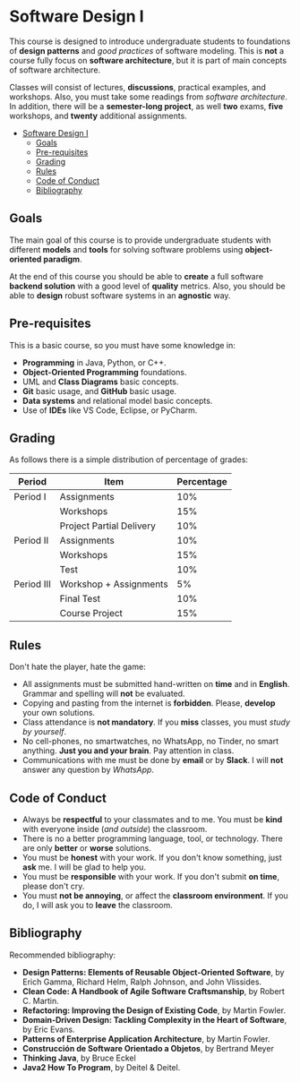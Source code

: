 # Software Design I

This course is designed to introduce undergraduate students to foundations of 
__design patterns__ and _good practices_ of software modeling.
This is __not__ a course fully focus on __software architecture__, 
but it is part of main concepts of software architecture.

Classes will consist of lectures, __discussions__, practical examples, and workshops. 
Also, you must take some readings from _software architecture_.
In addition, there will be a __semester-long project__, as well __two__ exams, 
__five__ workshops, and __twenty__ additional assignments. 


- [Software Design I](#software-design-i)
  - [Goals](#goals)
  - [Pre-requisites](#pre-requisites)
  - [Grading](#grading)
  - [Rules](#rules)
  - [Code of Conduct](#code-of-conduct)
  - [Bibliography](#bibliography)

## Goals

The main goal of this course is to provide undergraduate students with different __models__ 
and __tools__ for solving software problems using __object-oriented paradigm__.

At the end of this course you should be able to __create__ a full software 
__backend solution__ with a good level of __quality__ metrics. 
Also, you should be able to __design__ robust software systems in an __agnostic__ way.

## Pre-requisites

This is a basic course, so you must have some knowledge in:
- __Programming__ in Java, Python, or C++.
- __Object-Oriented Programming__ foundations.
- UML and __Class Diagrams__ basic concepts.
- __Git__ basic usage, and __GitHub__ basic usage.
- __Data systems__ and relational model basic concepts.
- Use of __IDEs__ like VS Code, Eclipse, or PyCharm.

## Grading

As follows there is a simple distribution of percentage of grades:


| Period    | Item                   | Percentage |
| --------- | ---------------------- | ---------- |
| Period I  | Assignments            | 10%        |
|           | Workshops              | 15%        |
|           | Project Partial Delivery           | 10%        |
| Period II | Assignments            | 10%        |
|           | Workshops              | 15%        |
|           | Test                   | 10%        |
| Period III| Workshop + Assignments | 5%         |
|           | Final Test             | 10%        |
|           | Course Project         | 15%        |

## Rules 

Don't hate the player, hate the game:

- All assignments must be submitted hand-written on **time** and in **English**. Grammar and spelling will **not** be evaluated.
- Copying and pasting from the internet is **forbidden**. Please, **develop** your own solutions.
- Class attendance is **not mandatory**. If you **miss** classes, you must _study by yourself_.
- No cell-phones, no smartwatches, no WhatsApp, no Tinder, no smart anything. **Just you and your brain**. Pay attention in class.
- Communications with me must be done by **email** or by **Slack**. I will **not** answer any question by _WhatsApp_.

## Code of Conduct

- Always be **respectful** to your classmates and to me. You must be **kind** with everyone inside (_and outside_) the classroom.
- There is no a better programming language, tool, or technology. There are only **better** or **worse** solutions.
- You must be **honest** with your work. If you don't know something, just **ask** me. I will be glad to help you.
- You must be **responsible** with your work. If you don't submit **on time**, please don't cry.
- You must **not be annoying**, or affect the **classroom environment**. If you do, I will ask you to **leave** the classroom.

## Bibliography

Recommended bibliography:
- __Design Patterns: Elements of Reusable Object-Oriented Software__, 
  by Erich Gamma, Richard Helm, Ralph Johnson, and John Vlissides.
- __Clean Code: A Handbook of Agile Software Craftsmanship__, 
  by Robert C. Martin.
- __Refactoring: Improving the Design of Existing Code__, 
  by Martin Fowler.
- __Domain-Driven Design: Tackling Complexity in the Heart of Software__, 
  by Eric Evans.
- __Patterns of Enterprise Application Architecture__, 
  by Martin Fowler.
- __Construcción de Software Orientado a Objetos__, 
  by Bertrand Meyer
- __Thinking Java__, 
  by Bruce Eckel
- __Java2 How To Program__, 
  by Deitel & Deitel.
